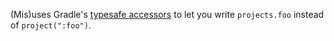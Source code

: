 (Mis)uses Gradle's [typesafe accessors](https://docs.gradle.org/current/userguide/kotlin_dsl.html#type-safe-accessors) to let you write `projects.foo` instead of `project(":foo")`. 

